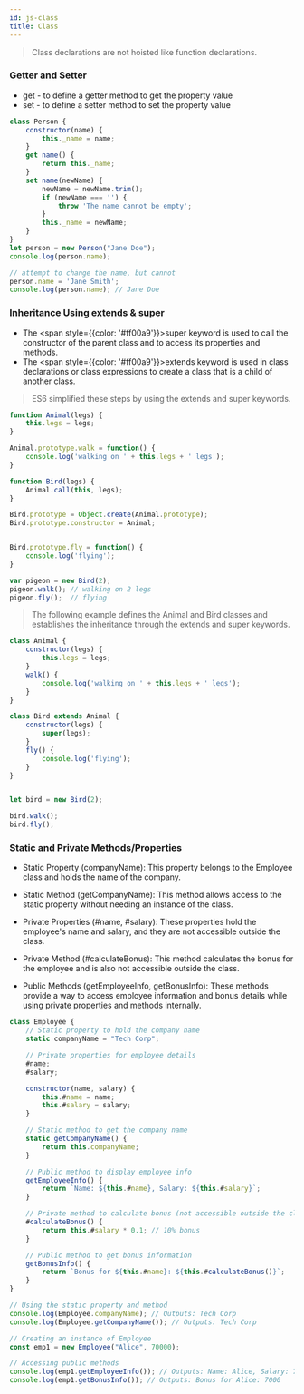 ```yaml
---
id: js-class
title: Class
---
```


> Class declarations are not hoisted like function declarations.


### Getter and Setter

- get - to define a getter method to get the property value 
- set - to define a setter method to set the property value

```js 
class Person {
    constructor(name) {
        this._name = name;
    }
    get name() {
        return this._name;
    }
    set name(newName) {
        newName = newName.trim();
        if (newName === '') {
            throw 'The name cannot be empty';
        }
        this._name = newName;
    }
}
let person = new Person("Jane Doe");
console.log(person.name);

// attempt to change the name, but cannot
person.name = 'Jane Smith';
console.log(person.name); // Jane Doe
```


### **Inheritance Using extends & super** 

* The <span style={{color: '#ff00a9'}}>super</span> keyword is used to call the constructor of the parent class and to access its properties and methods.  
* The <span style={{color: '#ff00a9'}}>extends</span> keyword is used in class declarations or class expressions to create a class that is a child of another class.

> ES6 simplified these steps by using the extends and super keywords.

```js
function Animal(legs) {
    this.legs = legs;
}

Animal.prototype.walk = function() {
    console.log('walking on ' + this.legs + ' legs');
}

function Bird(legs) {
    Animal.call(this, legs);
}

Bird.prototype = Object.create(Animal.prototype);
Bird.prototype.constructor = Animal;


Bird.prototype.fly = function() {
    console.log('flying');
}

var pigeon = new Bird(2);
pigeon.walk(); // walking on 2 legs
pigeon.fly();  // flying

```

>The following example defines the Animal and Bird classes and establishes the inheritance through the extends and super keywords.

```js
class Animal {
    constructor(legs) {
        this.legs = legs;
    }
    walk() {
        console.log('walking on ' + this.legs + ' legs');
    }
}

class Bird extends Animal {
    constructor(legs) {
        super(legs);
    }
    fly() {
        console.log('flying');
    }
}


let bird = new Bird(2);

bird.walk();
bird.fly();

```


### Static and Private Methods/Properties 
- Static Property (companyName): This property belongs to the Employee class and holds the name of the company.

- Static Method (getCompanyName): This method allows access to the static property without needing an instance of the class.

- Private Properties (#name, #salary): These properties hold the employee's name and salary, and they are not accessible outside the class.

- Private Method (#calculateBonus): This method calculates the bonus for the employee and is also not accessible outside the class.

- Public Methods (getEmployeeInfo, getBonusInfo): These methods provide a way to access employee information and bonus details while using private properties and methods internally.

```js 
class Employee {
    // Static property to hold the company name
    static companyName = "Tech Corp";

    // Private properties for employee details
    #name;
    #salary;

    constructor(name, salary) {
        this.#name = name;
        this.#salary = salary;
    }

    // Static method to get the company name
    static getCompanyName() {
        return this.companyName;
    }

    // Public method to display employee info
    getEmployeeInfo() {
        return `Name: ${this.#name}, Salary: ${this.#salary}`;
    }

    // Private method to calculate bonus (not accessible outside the class)
    #calculateBonus() {
        return this.#salary * 0.1; // 10% bonus
    }

    // Public method to get bonus information
    getBonusInfo() {
        return `Bonus for ${this.#name}: ${this.#calculateBonus()}`;
    }
}

// Using the static property and method
console.log(Employee.companyName); // Outputs: Tech Corp
console.log(Employee.getCompanyName()); // Outputs: Tech Corp

// Creating an instance of Employee
const emp1 = new Employee("Alice", 70000);

// Accessing public methods
console.log(emp1.getEmployeeInfo()); // Outputs: Name: Alice, Salary: 70000
console.log(emp1.getBonusInfo()); // Outputs: Bonus for Alice: 7000

```